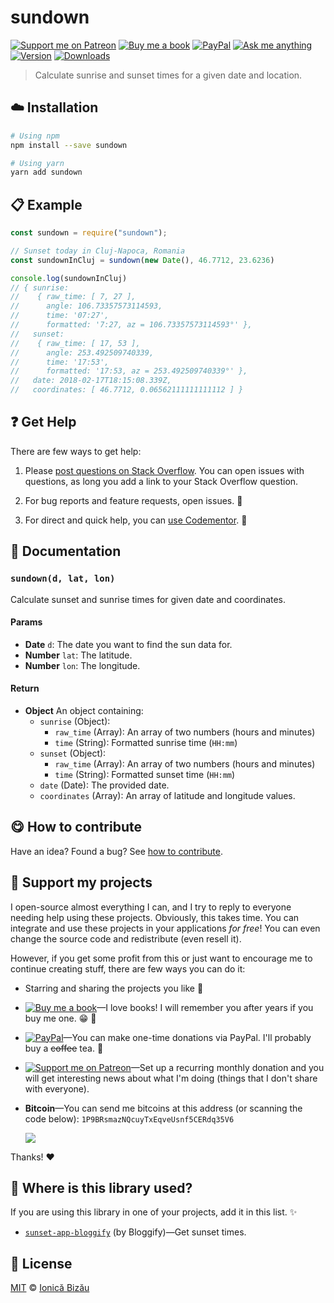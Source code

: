 <!-- Please do not edit this file. Edit the `blah` field in the `package.json` instead. If in doubt, open an issue. -->


# sundown

 [![Support me on Patreon][badge_patreon]][patreon] [![Buy me a book][badge_amazon]][amazon] [![PayPal][badge_paypal_donate]][paypal-donations] [![Ask me anything](https://img.shields.io/badge/ask%20me-anything-1abc9c.svg)](https://github.com/IonicaBizau/ama) [![Version](https://img.shields.io/npm/v/sundown.svg)](https://www.npmjs.com/package/sundown) [![Downloads](https://img.shields.io/npm/dt/sundown.svg)](https://www.npmjs.com/package/sundown)

> Calculate sunrise and sunset times for a given date and location.

## :cloud: Installation

```sh
# Using npm
npm install --save sundown

# Using yarn
yarn add sundown
```


## :clipboard: Example



```js
const sundown = require("sundown");

// Sunset today in Cluj-Napoca, Romania
const sundownInCluj = sundown(new Date(), 46.7712, 23.6236)

console.log(sundownInCluj)
// { sunrise:
//    { raw_time: [ 7, 27 ],
//      angle: 106.73357573114593,
//      time: '07:27',
//      formatted: '7:27, az = 106.73357573114593°' },
//   sunset:
//    { raw_time: [ 17, 53 ],
//      angle: 253.492509740339,
//      time: '17:53',
//      formatted: '17:53, az = 253.492509740339°' },
//   date: 2018-02-17T18:15:08.339Z,
//   coordinates: [ 46.7712, 0.06562111111111112 ] }
```



## :question: Get Help

There are few ways to get help:

 1. Please [post questions on Stack Overflow](https://stackoverflow.com/questions/ask). You can open issues with questions, as long you add a link to your Stack Overflow question.
 2. For bug reports and feature requests, open issues. :bug:

 3. For direct and quick help, you can [use Codementor](https://www.codementor.io/johnnyb). :rocket:



## :memo: Documentation


### `sundown(d, lat, lon)`
Calculate sunset and sunrise times for given date and coordinates.

#### Params

- **Date** `d`: The date you want to find the sun data for.
- **Number** `lat`: The latitude.
- **Number** `lon`: The longitude.

#### Return
- **Object** An object containing:
   - `sunrise` (Object):
     - `raw_time` (Array): An array of two numbers (hours and minutes)
     - `time` (String): Formatted sunrise time (`HH:mm`)
   - `sunset` (Object):
     - `raw_time` (Array): An array of two numbers (hours and minutes)
     - `time` (String): Formatted sunset time (`HH:mm`)
   - `date` (Date): The provided date.
   - `coordinates` (Array): An array of latitude and longitude values.



## :yum: How to contribute
Have an idea? Found a bug? See [how to contribute][contributing].


## :sparkling_heart: Support my projects

I open-source almost everything I can, and I try to reply to everyone needing help using these projects. Obviously,
this takes time. You can integrate and use these projects in your applications *for free*! You can even change the source code and redistribute (even resell it).

However, if you get some profit from this or just want to encourage me to continue creating stuff, there are few ways you can do it:


 - Starring and sharing the projects you like :rocket:
 - [![Buy me a book][badge_amazon]][amazon]—I love books! I will remember you after years if you buy me one. :grin: :book:
 - [![PayPal][badge_paypal]][paypal-donations]—You can make one-time donations via PayPal. I'll probably buy a ~~coffee~~ tea. :tea:
 - [![Support me on Patreon][badge_patreon]][patreon]—Set up a recurring monthly donation and you will get interesting news about what I'm doing (things that I don't share with everyone).
 - **Bitcoin**—You can send me bitcoins at this address (or scanning the code below): `1P9BRsmazNQcuyTxEqveUsnf5CERdq35V6`

    ![](https://i.imgur.com/z6OQI95.png)


Thanks! :heart:


## :dizzy: Where is this library used?
If you are using this library in one of your projects, add it in this list. :sparkles:


 - [`sunset-app-bloggify`](https://github.com/Bloggify/sunset#readme) (by Bloggify)—Get sunset times.

## :scroll: License

[MIT][license] © [Ionică Bizău][website]


[badge_patreon]: https://ionicabizau.github.io/badges/patreon.svg
[badge_amazon]: https://ionicabizau.github.io/badges/amazon.svg
[badge_paypal]: https://ionicabizau.github.io/badges/paypal.svg
[badge_paypal_donate]: https://ionicabizau.github.io/badges/paypal_donate.svg

[patreon]: https://www.patreon.com/ionicabizau
[amazon]: http://amzn.eu/hRo9sIZ
[paypal-donations]: https://www.paypal.com/cgi-bin/webscr?cmd=_s-xclick&hosted_button_id=RVXDDLKKLQRJW

[license]: http://showalicense.com/?fullname=Ionic%C4%83%20Biz%C4%83u%20%3Cbizauionica%40gmail.com%3E%20(https%3A%2F%2Fionicabizau.net)&year=2018#license-mit
[website]: https://ionicabizau.net
[contributing]: /CONTRIBUTING.md
[docs]: /DOCUMENTATION.md
